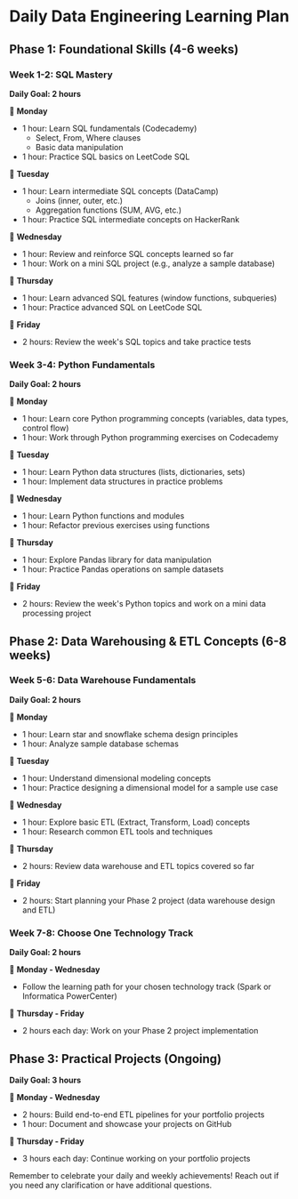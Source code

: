 # Daily Data Engineering Learning Plan

## Phase 1: Foundational Skills (4-6 weeks)

### Week 1-2: SQL Mastery

**Daily Goal: 2 hours**

:blue_book: **Monday**
- 1 hour: Learn SQL fundamentals (Codecademy)
  - Select, From, Where clauses
  - Basic data manipulation
- 1 hour: Practice SQL basics on LeetCode SQL

:blue_book: **Tuesday**
- 1 hour: Learn intermediate SQL concepts (DataCamp)
  - Joins (inner, outer, etc.)
  - Aggregation functions (SUM, AVG, etc.)
- 1 hour: Practice SQL intermediate concepts on HackerRank

:blue_book: **Wednesday** 
- 1 hour: Review and reinforce SQL concepts learned so far
- 1 hour: Work on a mini SQL project (e.g., analyze a sample database)

:blue_book: **Thursday**
- 1 hour: Learn advanced SQL features (window functions, subqueries)
- 1 hour: Practice advanced SQL on LeetCode SQL

:blue_book: **Friday**
- 2 hours: Review the week's SQL topics and take practice tests

### Week 3-4: Python Fundamentals

**Daily Goal: 2 hours**

:blue_book: **Monday**
- 1 hour: Learn core Python programming concepts (variables, data types, control flow)
- 1 hour: Work through Python programming exercises on Codecademy

:blue_book: **Tuesday**
- 1 hour: Learn Python data structures (lists, dictionaries, sets)
- 1 hour: Implement data structures in practice problems

:blue_book: **Wednesday**
- 1 hour: Learn Python functions and modules
- 1 hour: Refactor previous exercises using functions

:blue_book: **Thursday**
- 1 hour: Explore Pandas library for data manipulation
- 1 hour: Practice Pandas operations on sample datasets

:blue_book: **Friday**
- 2 hours: Review the week's Python topics and work on a mini data processing project

## Phase 2: Data Warehousing & ETL Concepts (6-8 weeks)

### Week 5-6: Data Warehouse Fundamentals

**Daily Goal: 2 hours**

:blue_book: **Monday**
- 1 hour: Learn star and snowflake schema design principles
- 1 hour: Analyze sample database schemas

:blue_book: **Tuesday**
- 1 hour: Understand dimensional modeling concepts
- 1 hour: Practice designing a dimensional model for a sample use case

:blue_book: **Wednesday**
- 1 hour: Explore basic ETL (Extract, Transform, Load) concepts
- 1 hour: Research common ETL tools and techniques

:blue_book: **Thursday**
- 2 hours: Review data warehouse and ETL topics covered so far

:blue_book: **Friday**
- 2 hours: Start planning your Phase 2 project (data warehouse design and ETL)

### Week 7-8: Choose One Technology Track

**Daily Goal: 2 hours**

:blue_book: **Monday - Wednesday**
- Follow the learning path for your chosen technology track (Spark or Informatica PowerCenter)

:blue_book: **Thursday - Friday**
- 2 hours each day: Work on your Phase 2 project implementation

## Phase 3: Practical Projects (Ongoing)

**Daily Goal: 3 hours**

:blue_book: **Monday - Wednesday**
- 2 hours: Build end-to-end ETL pipelines for your portfolio projects
- 1 hour: Document and showcase your projects on GitHub

:blue_book: **Thursday - Friday**
- 3 hours each day: Continue working on your portfolio projects

Remember to celebrate your daily and weekly achievements! Reach out if you need any clarification or have additional questions.
